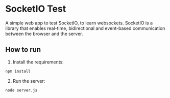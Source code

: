 # SocketIO Test

A simple web app to test SocketIO, to learn websockets.
SocketIO is a library that enables real-time, bidirectional and event-based communication between the browser and the server.


## How to run

1. Install the requirements:
```bash
npm install
```

2. Run the server:
```bash
node server.js
```
